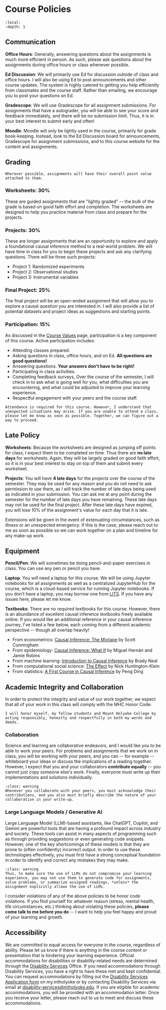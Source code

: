 # Course Policies

```{contents}
:local:
:depth: 1
```

## Communication

**Office Hours**: Generally, answering questions about the assignments is much more efficient in person. As such, please ask questions about the assignments during office hours or class whenever possible.

**Ed Discussion**: We will primarily use Ed for discussion outside of class and office hours. I will also be using Ed to post announcements and other course updates. The system is highly catered to getting you help efficiently from classmates and the course staff. Rather than emailing, we encourage you to post your questions on Ed. 

**Gradescope**: We will use Gradescope for all assignment submissions. For assignments that have a autograder, you will be able to see your score and feedback immediately, and there will be no submission limit. Thus, it is in your best interest to submit early and often!

**Moodle**: Moodle will only be lightly used in the course, primarily for grade book-keeping. Instead, look to the Ed Discussion board for announcements, Gradescope for assignment submissions, and to this course website for the content and assignments.

## Grading

```{admonition} Point transparency
Wherever possible, assignments will have their overall point value attached to them.
```

### Worksheets: 30%

These are guided assignments that are "lightly graded" -- the bulk of the grade is based on good faith effort and completion. The worksheets are designed to help you practice material from class and prepare for the projects. 

### Projects: 30%

These are longer assignments that are an opportunity to explore and apply a foundational causal inference method to a real-world problem. We will have time in class for you to begin these projects and ask any clarifying questions. There will be three such projects:

- Project 1: Randomized experiments
- Project 2: Observational studies
- Project 3: Instrumental variables

### Final Project: 25%

The final project will be an open-ended assignment that will allow you to explore a causal question you are interested in. I will also provide a list of potential datasets and project ideas as suggestions and starting points.

### Participation: 15%

As discussed in the [Course Values](course_success) page, participation is a key component of this course. Active participation includes:

- Attending classes prepared.
- Asking questions in class, office hours, and on Ed. **All questions are good questions!**
- Answering questions. **Your answers don't have to be right!**
- Participating in class activities.
- Completing feedback surveys, Over the course of the semester, I will check in to ask what is going well for you, what difficulties you are encountering, and what could be adjusted to improve your learning experience.
- Respectful engagement with your peers and the course staff.

```{admonition} Attendance
Attendance is required for this course. However, I understand that unexpected situations may arise. If you are unable to attend a class, please let me know as soon as possible. Together, we can figure out a way to proceed.
```

## Late Policy

**Worksheets**: Because the worksheets are designed as jumping off points for class, I expect them to be completed on time. Thus there are **no late days** for worksheets. Again, they will be largely graded on good faith effort, so it is in your best interest to stay on top of them and submit every worksheet.

**Projects**: You will have **4 late days** for the projects over the course of the semester. They may be used for any reason and you do not need to ask permission to use them, as I will track the number of late days being used as indicated in your submission. You can ask me at any point during the semester for the number of late days you have remaining. These late days may not be used for the final project. After these late days have expired, you will lose 10% of the assignment's value for each day that it is late. 

Extensions will be given in the event of extenuating circumstances, such as illness or an unexpected emergency. If this is the case, please reach out to me as soon as possible so we can work together on a plan and timeline for any make-up work. 

## Equipment

**Pencil/Pen**: We will sometimes be doing pencil-and-paper exercises in class. You can use any pen or pencil you have.

**Laptop**: You will need a laptop for this course. We will be using Jupyter notebooks for all assignments as well as a centralized JupyterHub for the course, which is a cloud-based service for running Jupyter notebooks. If you don't have a laptop, you may borrow one from [LITS](https://lits.mtholyoke.edu/materials/borrowing-renewing). If you have any issues here, please let me know.

**Textbooks**: There are no required textbooks for this course. However, there is an abundance of excellent causal inference textbooks freely available online. If you would like an additional reference in your causal inference journey, I've listed a few below, each coming from a different academic perspective -- though all overlap heavily!

- From econometrics: [Causal Inference: The Mixtape](https://mixtape.scunning.com/) by Scott Cunningham
- From epidemiology: [Causal Inference: What If](https://miguelhernan.org/s/hernanrobins_WhatIf_2jan25.pdf) by Miguel Hernán and Jamie Robins
- From machine learning: [Introduction to Causal Inference](https://www.bradyneal.com/Introduction_to_Causal_Inference-Dec17_2020-Neal.pdf) by Brady Neal
- From computational social science: [The Effect](https://theeffectbook.net/index.html) by Nick Huntington-Klein
- From statistics: [A First Course in Causal Inference](https://arxiv.org/abs/2305.18793) by Peng  Ding

## Academic Integrity and Collaboration

In order to protect the integrity and value of our work together, we expect that all of your work in this class will comply with the MHC Honor Code: 

```{admonition} MHC Honor Code
I will honor myself, my fellow students and Mount Holyoke College by acting responsibly, honestly and respectfully in both my words and deeds.
```

### Collaboration

Science and learning are collaborative endeavors, and I would like you to be able to work your peers. For problems and assignments that we work on in class, you will be working with your peers, and you can -- for example -- whiteboard your ideas or discuss the implications of a reading together. However, I expect that you and your collaborators **contribute equally** -- you cannot just copy someone else's work. Finally, everyone must write up their implementations and solutions individually. 

```{admonition} Collaboration acknowledgements
:class: warning
Whenever you collaborate with your peers, you must acknowledge their contributions, and you also must briefly describe the nature of your collaboration in your write-up.
```

### Large Language Models / Generative AI

Large Language Model (LLM)-based assistants, like ChatGPT, Copilot, and Gemini are powerful tools that are having a profound impact across industry and society. These tools can assist in many aspects of programming such as through providing suggestions or even generating code snippets. However, one of the key shortcomings of these models is that they are prone to (often confidently) incorrect output. In order to use these technologies effectively, you must first have a strong conceptual foundation in order to identify and correct any mistakes they may make.

```{admonition} LLM use
:class: warning
Thus, to make sure the use of LLMs do not compromise your learning experience, you may not use them to generate code for assignments, solve problems, or summarize assigned readings, *unless* the assignment explicitly allows the use of LLMs.
```

I consider violations of any of the above policies to be honor code violations. If you find yourself for whatever reason (stress, mental health, life circumstances, etc.) thinking about violating these policies, **please come talk to me before you do** -- I want to help you feel happy and proud of your learning and growth.

## Accessibility

We are committed to equal access for everyone in the course, regardless of ability. 
Please let us know if there is anything in the course content or presentation that is hindering your learning experience. 
Official accommodations for disabilities or disability-related needs are determined through the [Disability Services](https://www.mtholyoke.edu/directory/departments-offices-centers/disability-services) Office. 
If you need accommodations through Disability Services, you have a right to have these met and kept confidential. 
You can request accommodations by filling out the [Disability Services Application form](https://www.mtholyoke.edu/directory/departments-offices-centers/disability-services/accommodations) on my.mtholyoke or by contacting Disability Services via email at disability-services@mtholyoke.edu. 
If you are eligible for academic accommodations, you will be provided with an accommodation letter. 
Once you receive your letter, please reach out to us to meet and discuss these accommodations.
